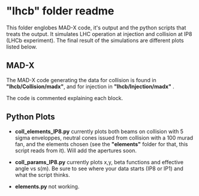 "lhcb" folder readme
=======================

This folder englobes MAD-X code, it's output and the python scripts that treats the output. It simulates LHC operation at injection and collision at IP8 (LHCb experiment). The final result of the simulations are different plots listed below.

MAD-X
-----

The MAD-X code generating the data for collision is found in __"lhcb/Collision/madx"__, and for injection in __"lhcb/Injection/madx"__ .

The code is commented explaining each block.

Python Plots
------------

* __coll_elements_IP8.py__ currently plots both beams on collision with 5 sigma enveloppes, neutral cones issued from collision with a 100 murad fan, and the elements chosen (see the __"elements"__ folder for that, this script reads from it). Will add the apertures soon.

* __coll_params_IP8.py__ currently plots x,y, beta functions and effective angle vs s(m). Be sure to see where your data starts (IP8 or IP1) and what the script thinks.

* __elements.py__ not working.